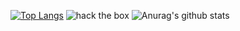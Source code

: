 [![Top Langs](https://github-readme-stats.vercel.app/api/top-langs/?username=0hag1&langs_count=8)](https://github.com/anuraghazra/github-readme-stats)
![hack the box](http://www.hackthebox.eu/badge/image/339996)
![Anurag's github stats](https://github-readme-stats.vercel.app/api?username=0hag1&theme=radical&show_icons=true&count_private=true&include_all_commits=true)
